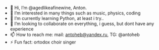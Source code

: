 - 👋 Hi, I’m @agedlikeafinewine, Anton.
- 👀 I’m interested in many things such as music, physics, coding
- 🌱 I’m currently learning Python, at least i try.. 
- 💞️ I’m looking to collaborate on everything, i guess, but dont have any experience
- 📫 How to reach me: mail: antoheb@yandex.ru, TG: @antoheb
- ⚡ Fun fact: ortodox choir singer

<!---
agedlikeafinewine/agedlikeafinewine is a ✨ special ✨ repository because its `README.md` (this file) appears on your GitHub profile.
You can click the Preview link to take a look at your changes.
--->

